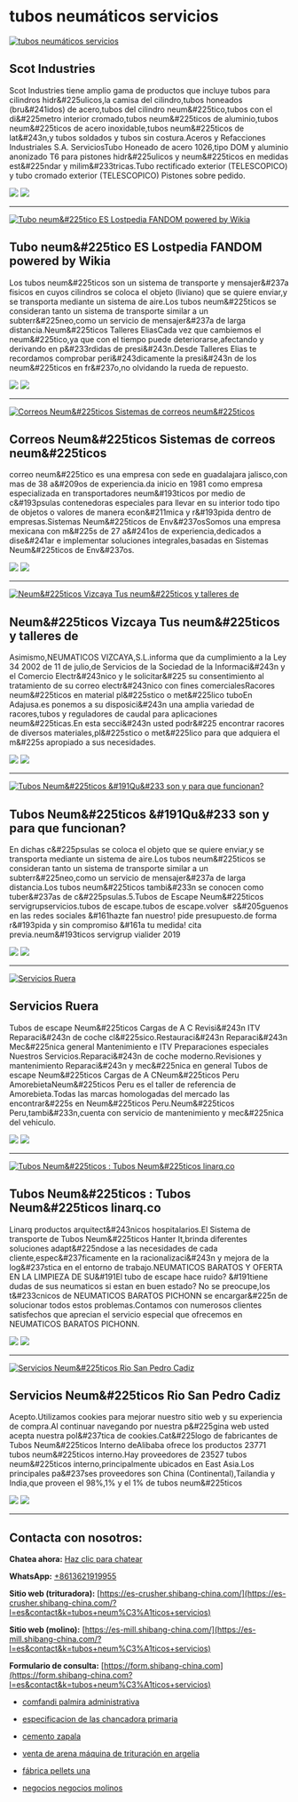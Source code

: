 # tubos neumáticos servicios

<a href="https://swt.shibang-china.com/?l=es&img&k=tubos+neum%C3%A1ticos+servicios" target="_blank">![tubos neumáticos servicios](http://static.shibang-china.com/all-800x300/350.jpg)</a>

## Scot Industries
Scot Industries tiene amplio gama de productos que incluye tubos para cilindros hidr&#225ulicos,la camisa del cilindro,tubos honeados (bru&#241idos) de acero,tubos del cilindro neum&#225tico,tubos con el di&#225metro interior cromado,tubos neum&#225ticos de aluminio,tubos neum&#225ticos de acero inoxidable,tubos neum&#225ticos de lat&#243n,y tubos soldados y tubos sin costura.Aceros y Refacciones Industriales S.A. ServiciosTubo Honeado de acero 1026,tipo DOM y aluminio anonizado T6 para pistones hidr&#225ulicos y neum&#225ticos en medidas est&#225ndar y milim&#233tricas.Tubo rectificado exterior (TELESCOPICO) y tubo cromado exterior (TELESCOPICO) Pistones sobre pedido.


<a href="https://whatsapp.shibangsoft.com/WhatsApp.php" target="_blank" title="WhatsApp">![](http://static.shibang-china.com/icon/whatsapp.png)</a> <a href="https://swt.shibang-china.com/?l=es&icon&k=tubos+neum%C3%A1ticos+servicios" target="_blank">![](http://static.shibang-china.com/icon/chat-es.png)</a>

---

<a href="https://swt.shibang-china.com/?l=es&img&k=tubos+neum%C3%A1ticos+servicios" target="_blank">![Tubo neum&#225tico ES Lostpedia FANDOM powered by Wikia](http://static.shibang-china.com/all-800x300/1131.jpg)</a>

## Tubo neum&#225tico ES Lostpedia FANDOM powered by Wikia
Los tubos neum&#225ticos son un sistema de transporte y mensajer&#237a fisicos en cuyos cilindros se coloca el objeto (liviano) que se quiere enviar,y se transporta mediante un sistema de aire.Los tubos neum&#225ticos se consideran tanto un sistema de transporte similar a un subterr&#225neo,como un servicio de mensajer&#237a de larga distancia.Neum&#225ticos Talleres EliasCada vez que cambiemos el neum&#225tico,ya que con el tiempo puede deteriorarse,afectando y derivando en p&#233rdidas de presi&#243n.Desde Talleres Elias te recordamos comprobar peri&#243dicamente la presi&#243n de los neum&#225ticos en fr&#237o,no olvidando la rueda de repuesto.


<a href="https://whatsapp.shibangsoft.com/WhatsApp.php" target="_blank" title="WhatsApp">![](http://static.shibang-china.com/icon/whatsapp.png)</a> <a href="https://swt.shibang-china.com/?l=es&icon&k=tubos+neum%C3%A1ticos+servicios" target="_blank">![](http://static.shibang-china.com/icon/chat-es.png)</a>

---

<a href="https://swt.shibang-china.com/?l=es&img&k=tubos+neum%C3%A1ticos+servicios" target="_blank">![Correos Neum&#225ticos Sistemas de correos neum&#225ticos](http://static.shibang-china.com/all-800x300/1213.jpg)</a>

## Correos Neum&#225ticos Sistemas de correos neum&#225ticos
correo neum&#225tico es una empresa con sede en guadalajara jalisco,con mas de 38 a&#209os de experiencia.da inicio en 1981 como empresa especializada en transportadores neum&#193ticos por medio de c&#193psulas contenedoras especiales para llevar en su interior todo tipo de objetos o valores de manera econ&#211mica y r&#193pida dentro de empresas.Sistemas Neum&#225ticos de Env&#237osSomos una empresa mexicana con m&#225s de 27 a&#241os de experiencia,dedicados a dise&#241ar e implementar soluciones integrales,basadas en Sistemas Neum&#225ticos de Env&#237os.


<a href="https://whatsapp.shibangsoft.com/WhatsApp.php" target="_blank" title="WhatsApp">![](http://static.shibang-china.com/icon/whatsapp.png)</a> <a href="https://swt.shibang-china.com/?l=es&icon&k=tubos+neum%C3%A1ticos+servicios" target="_blank">![](http://static.shibang-china.com/icon/chat-es.png)</a>

---

<a href="https://swt.shibang-china.com/?l=es&img&k=tubos+neum%C3%A1ticos+servicios" target="_blank">![Neum&#225ticos Vizcaya Tus neum&#225ticos y talleres de](http://static.shibang-china.com/all-800x300/363.jpg)</a>

## Neum&#225ticos Vizcaya Tus neum&#225ticos y talleres de
Asimismo,NEUMATICOS VIZCAYA,S.L.informa que da cumplimiento a la Ley 34 2002 de 11 de julio,de Servicios de la Sociedad de la Informaci&#243n y el Comercio Electr&#243nico y le solicitar&#225 su consentimiento al tratamiento de su correo electr&#243nico con fines comercialesRacores neum&#225ticos en material pl&#225stico o met&#225lico tuboEn Adajusa.es ponemos a su disposici&#243n una amplia variedad de racores,tubos y reguladores de caudal para aplicaciones neum&#225ticas.En esta secci&#243n usted podr&#225 encontrar racores de diversos materiales,pl&#225stico o met&#225lico para que adquiera el m&#225s apropiado a sus necesidades.


<a href="https://whatsapp.shibangsoft.com/WhatsApp.php" target="_blank" title="WhatsApp">![](http://static.shibang-china.com/icon/whatsapp.png)</a> <a href="https://swt.shibang-china.com/?l=es&icon&k=tubos+neum%C3%A1ticos+servicios" target="_blank">![](http://static.shibang-china.com/icon/chat-es.png)</a>

---

<a href="https://swt.shibang-china.com/?l=es&img&k=tubos+neum%C3%A1ticos+servicios" target="_blank">![Tubos Neum&#225ticos &#191Qu&#233 son y para que funcionan?](http://static.shibang-china.com/all-800x300/1041.jpg)</a>

## Tubos Neum&#225ticos &#191Qu&#233 son y para que funcionan?
En dichas c&#225psulas se coloca el objeto que se quiere enviar,y se transporta mediante un sistema de aire.Los tubos neum&#225ticos se consideran tanto un sistema de transporte similar a un subterr&#225neo,como un servicio de mensajer&#237a de larga distancia.Los tubos neum&#225ticos tambi&#233n se conocen como tuber&#237as de c&#225psulas.5.Tubos de Escape Neum&#225ticos servigrupservicios.tubos de escape.tubos de escape.volver ﻿ s&#205guenos en las redes sociales &#161hazte fan nuestro! pide presupuesto.de forma r&#193pida y sin compromiso &#161a tu medida! cita previa.neum&#193ticos servigrup vialider 2019


<a href="https://whatsapp.shibangsoft.com/WhatsApp.php" target="_blank" title="WhatsApp">![](http://static.shibang-china.com/icon/whatsapp.png)</a> <a href="https://swt.shibang-china.com/?l=es&icon&k=tubos+neum%C3%A1ticos+servicios" target="_blank">![](http://static.shibang-china.com/icon/chat-es.png)</a>

---

<a href="https://swt.shibang-china.com/?l=es&img&k=tubos+neum%C3%A1ticos+servicios" target="_blank">![Servicios Ruera](http://static.shibang-china.com/all-800x300/1493.jpg)</a>

## Servicios Ruera
Tubos de escape Neum&#225ticos Cargas de A C Revisi&#243n ITV Reparaci&#243n de coche cl&#225sico.Restauraci&#243n Reparaci&#243n Mec&#225nica general Mantenimiento e ITV Preparaciones especiales Nuestros Servicios.Reparaci&#243n de coche moderno.Revisiones y mantenimiento Reparaci&#243n y mec&#225nica en general Tubos de escape Neum&#225ticos Cargas de A CNeum&#225ticos Peru AmorebietaNeum&#225ticos Peru es el taller de referencia de Amorebieta.Todas las marcas homologadas del mercado las encontrar&#225s en Neum&#225ticos Peru.Neum&#225ticos Peru,tambi&#233n,cuenta con servicio de mantenimiento y mec&#225nica del vehiculo.


<a href="https://whatsapp.shibangsoft.com/WhatsApp.php" target="_blank" title="WhatsApp">![](http://static.shibang-china.com/icon/whatsapp.png)</a> <a href="https://swt.shibang-china.com/?l=es&icon&k=tubos+neum%C3%A1ticos+servicios" target="_blank">![](http://static.shibang-china.com/icon/chat-es.png)</a>

---

<a href="https://swt.shibang-china.com/?l=es&img&k=tubos+neum%C3%A1ticos+servicios" target="_blank">![Tubos Neum&#225ticos : Tubos Neum&#225ticos linarq.co](http://static.shibang-china.com/all-800x300/1097.jpg)</a>

## Tubos Neum&#225ticos : Tubos Neum&#225ticos linarq.co
Linarq productos arquitect&#243nicos hospitalarios.El Sistema de transporte de Tubos Neum&#225ticos Hanter It,brinda diferentes soluciones adapt&#225ndose a las necesidades de cada cliente,espec&#237ficamente en la racionalizaci&#243n y mejora de la log&#237stica en el entorno de trabajo.NEUMATICOS BARATOS Y OFERTA EN LA LIMPIEZA DE SU&#191El tubo de escape hace ruido? &#191tiene dudas de sus neumaticos si estan en buen estado? No se preocupe,los t&#233cnicos de NEUMATICOS BARATOS PICHONN se encargar&#225n de solucionar todos estos problemas.Contamos con numerosos clientes satisfechos que aprecian el servicio especial que ofrecemos en NEUMATICOS BARATOS PICHONN.


<a href="https://whatsapp.shibangsoft.com/WhatsApp.php" target="_blank" title="WhatsApp">![](http://static.shibang-china.com/icon/whatsapp.png)</a> <a href="https://swt.shibang-china.com/?l=es&icon&k=tubos+neum%C3%A1ticos+servicios" target="_blank">![](http://static.shibang-china.com/icon/chat-es.png)</a>

---

<a href="https://swt.shibang-china.com/?l=es&img&k=tubos+neum%C3%A1ticos+servicios" target="_blank">![Servicios Neum&#225ticos Rio San Pedro Cadiz](http://static.shibang-china.com/all-800x300/1452.jpg)</a>

## Servicios Neum&#225ticos Rio San Pedro Cadiz
Acepto.Utilizamos cookies para mejorar nuestro sitio web y su experiencia de compra.Al continuar navegando por nuestra p&#225gina web usted acepta nuestra pol&#237tica de cookies.Cat&#225logo de fabricantes de Tubos Neum&#225ticos Interno deAlibaba ofrece los productos 23771 tubos neum&#225ticos interno.Hay proveedores de 23527 tubos neum&#225ticos interno,principalmente ubicados en East Asia.Los principales pa&#237ses proveedores son China (Continental),Tailandia y India,que proveen el 98%,1% y el 1% de tubos neum&#225ticos


<a href="https://whatsapp.shibangsoft.com/WhatsApp.php" target="_blank" title="WhatsApp">![](http://static.shibang-china.com/icon/whatsapp.png)</a> <a href="https://swt.shibang-china.com/?l=es&icon&k=tubos+neum%C3%A1ticos+servicios" target="_blank">![](http://static.shibang-china.com/icon/chat-es.png)</a>

---
## Contacta con nosotros:

**Chatea ahora:** [Haz clic para chatear](https://swt.shibang-china.com?l=es&contact&k=tubos+neum%C3%A1ticos+servicios)

**WhatsApp:**  [+8613621919955](https://whatsapp.shibangsoft.com/WhatsApp.php)

**Sitio web (trituradora):** [https://es-crusher.shibang-china.com/](https://es-crusher.shibang-china.com/?l=es&contact&k=tubos+neum%C3%A1ticos+servicios)

**Sitio web (molino):** [https://es-mill.shibang-china.com/](https://es-mill.shibang-china.com/?l=es&contact&k=tubos+neum%C3%A1ticos+servicios)

**Formulario de consulta:** [https://form.shibang-china.com](https://form.shibang-china.com?l=es&contact&k=tubos+neum%C3%A1ticos+servicios)

* [comfandi palmira administrativa](../73/comfandi%20palmira%20administrativa.md)

* [especificacion de las chancadora primaria](../66/especificacion%20de%20las%20chancadora%20primaria.md)

* [cemento zapala](../77/cemento%20zapala.md)

* [venta de arena máquina de trituración en argelia](../70/venta%20de%20arena%20m%C3%A1quina%20de%20trituraci%C3%B3n%20en%20argelia.md)

* [fábrica pellets una](../70/f%C3%A1brica%20pellets%20una.md)

* [negocios negocios molinos](../80/negocios%20negocios%20molinos.md)